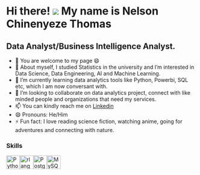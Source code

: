 Hi there! ![](https://user-images.githubusercontent.com/18350557/176309783-0785949b-9127-417c-8b55-ab5a4333674e.gif) My name is Nelson Chinenyeze Thomas
========================================================================================================================================

**Data Analyst/Business Intelligence Analyst.**
---------------------------------

- 👋 You are welcome to my page 😄 
- 👤 About myself, I studied Statistics in the university and I’m interested in Data Science, Data Engineering, AI and Machine Learning.
- 🧠 I’m currently learning data analytics tools like Python, Powerbi, SQL etc, which I am now conversant with. 
- 🤝 I’m looking to collaborate on data analytics project, connect with like minded people and organizations that need my services.
- 📫 You can kindly reach me on [Linkedin](https://www.linkedin.com/in/nelson-c-thomas-bi-analyst/)
- 😄 Pronouns: He/Him
- ⚡ Fun fact: I love reading science fiction, watching anime, going for adventures and connecting with nature.



### Skills


<p align="left">
<a href="https://www.python.org/" target="_blank" rel="noreferrer"><img src="https://raw.githubusercontent.com/danielcranney/readme-generator/main/public/icons/skills/python-colored.svg" width="36" height="36" alt="Python" /></a><a href="https://www.r-project.org/" target="_blank" rel="noreferrer"><img src="https://raw.githubusercontent.com/danielcranney/readme-generator/main/public/icons/skills/rlang-colored.svg" width="36" height="36" alt="rlang" /></a><a href="https://www.postgresql.org/" target="_blank" rel="noreferrer"><img src="https://raw.githubusercontent.com/danielcranney/readme-generator/main/public/icons/skills/postgresql-colored.svg" width="36" height="36" alt="PostgreSQL" /></a><a href="https://www.mysql.com/" target="_blank" rel="noreferrer"><img src="https://raw.githubusercontent.com/danielcranney/readme-generator/main/public/icons/skills/mysql-colored.svg" width="36" height="36" alt="MySQL" /></a>
</p>
